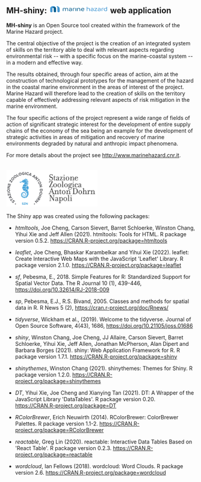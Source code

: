 ## MH-shiny: <img src="inst/Rmarkdown/images/Marine-Hazard-logo.svg" width="158" height="22"/> web application

**MH-shiny** is an Open Source tool created within the framework of the Marine Hazard project.

The central objective of the project is the creation of an integrated system of skills on the territory able to deal with relevant aspects regarding environmental risk -- with a specific focus on the marine-coastal system -- in a modern and effective way.

The results obtained, through four specific areas of action, aim at the construction of technological prototypes for the management of the hazard in the coastal marine environment in the areas of interest of the project. Marine Hazard will therefore lead to the creation of skills on the territory capable of effectively addressing relevant aspects of risk mitigation in the marine environment.

The four specific actions of the project represent a wide range of fields of action of significant strategic interest for the development of entire supply chains of the economy of the sea being an example for the development of strategic activities in areas of mitigation and recovery of marine environments degraded by natural and anthropic impact phenomena.

For more details about the project see <http://www.marinehazard.cnr.it>.

<br>

<img src="www/SZN.png" width="242"/>

<br>

The Shiny app was created using the following packages:

-   *htmltools*, Joe Cheng, Carson Sievert, Barret Schloerke, Winston Chang, Yihui Xie and Jeff Allen (2021). htmltools: Tools for HTML. R package version 0.5.2. <https://CRAN.R-project.org/package=htmltools>

-   *leaflet*, Joe Cheng, Bhaskar Karambelkar and Yihui Xie (2022). leaflet: Create Interactive Web Maps with the JavaScript 'Leaflet' Library. R package version 2.1.0. <https://CRAN.R-project.org/package=leaflet>

-   *sf*, Pebesma, E., 2018. Simple Features for R: Standardized Support for Spatial Vector Data. The R Journal 10 (1), 439-446, <https://doi.org/10.32614/RJ-2018-009>

-   *sp*, Pebesma, E.J., R.S. Bivand, 2005. Classes and methods for spatial data in R. R News 5 (2), <https://cran.r-project.org/doc/Rnews/>

-   *tidyverse*, Wickham et al., (2019). Welcome to the tidyverse. Journal of Open Source Software, 4(43), 1686, <https://doi.org/10.21105/joss.01686>

-   *shiny*, Winston Chang, Joe Cheng, JJ Allaire, Carson Sievert, Barret Schloerke, Yihui Xie, Jeff Allen, Jonathan McPherson, Alan Dipert and Barbara Borges (2021). shiny: Web Application Framework for R. R package version 1.7.1. <https://CRAN.R-project.org/package=shiny>

-   *shinythemes*, Winston Chang (2021). shinythemes: Themes for Shiny. R package version 1.2.0. <https://CRAN.R-project.org/package=shinythemes>

-   *DT*, Yihui Xie, Joe Cheng and Xianying Tan (2021). DT: A Wrapper of the JavaScript Library 'DataTables'. R package version 0.20. <https://CRAN.R-project.org/package=DT>

-   *RColorBrewer*, Erich Neuwirth (2014). RColorBrewer: ColorBrewer Palettes. R package version 1.1-2. <https://CRAN.R-project.org/package=RColorBrewer>

-   *reactable*, Greg Lin (2020). reactable: Interactive Data Tables Based on 'React Table'. R package version 0.2.3. <https://CRAN.R-project.org/package=reactable>

-   *wordcloud*, Ian Fellows (2018). wordcloud: Word Clouds. R package version 2.6. <https://CRAN.R-project.org/package=wordcloud>
